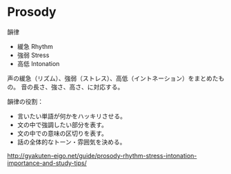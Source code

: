 # Prosody

韻律

- 緩急 Rhythm
- 強弱 Stress
- 高低 Intonation

声の緩急（リズム）、強弱（ストレス）、高低（イントネーション）をまとめたもの。
音の長さ、強さ、高さ、に対応する。

韻律の役割：

- 言いたい単語が何かをハッキリさせる。
- 文の中で強調したい部分を表す。
- 文の中での意味の区切りを表す。
- 話の全体的なトーン・雰囲気を決める。

http://gyakuten-eigo.net/guide/prosody-rhythm-stress-intonation-importance-and-study-tips/
